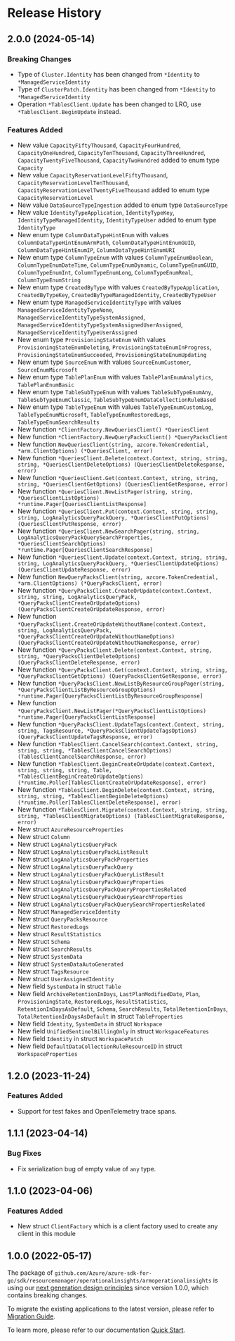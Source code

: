 # Release History

## 2.0.0 (2024-05-14)
### Breaking Changes

- Type of `Cluster.Identity` has been changed from `*Identity` to `*ManagedServiceIdentity`
- Type of `ClusterPatch.Identity` has been changed from `*Identity` to `*ManagedServiceIdentity`
- Operation `*TablesClient.Update` has been changed to LRO, use `*TablesClient.BeginUpdate` instead.

### Features Added

- New value `CapacityFiftyThousand`, `CapacityFourHundred`, `CapacityOneHundred`, `CapacityTenThousand`, `CapacityThreeHundred`, `CapacityTwentyFiveThousand`, `CapacityTwoHundred` added to enum type `Capacity`
- New value `CapacityReservationLevelFiftyThousand`, `CapacityReservationLevelTenThousand`, `CapacityReservationLevelTwentyFiveThousand` added to enum type `CapacityReservationLevel`
- New value `DataSourceTypeIngestion` added to enum type `DataSourceType`
- New value `IdentityTypeApplication`, `IdentityTypeKey`, `IdentityTypeManagedIdentity`, `IdentityTypeUser` added to enum type `IdentityType`
- New enum type `ColumnDataTypeHintEnum` with values `ColumnDataTypeHintEnumArmPath`, `ColumnDataTypeHintEnumGUID`, `ColumnDataTypeHintEnumIP`, `ColumnDataTypeHintEnumURI`
- New enum type `ColumnTypeEnum` with values `ColumnTypeEnumBoolean`, `ColumnTypeEnumDateTime`, `ColumnTypeEnumDynamic`, `ColumnTypeEnumGUID`, `ColumnTypeEnumInt`, `ColumnTypeEnumLong`, `ColumnTypeEnumReal`, `ColumnTypeEnumString`
- New enum type `CreatedByType` with values `CreatedByTypeApplication`, `CreatedByTypeKey`, `CreatedByTypeManagedIdentity`, `CreatedByTypeUser`
- New enum type `ManagedServiceIdentityType` with values `ManagedServiceIdentityTypeNone`, `ManagedServiceIdentityTypeSystemAssigned`, `ManagedServiceIdentityTypeSystemAssignedUserAssigned`, `ManagedServiceIdentityTypeUserAssigned`
- New enum type `ProvisioningStateEnum` with values `ProvisioningStateEnumDeleting`, `ProvisioningStateEnumInProgress`, `ProvisioningStateEnumSucceeded`, `ProvisioningStateEnumUpdating`
- New enum type `SourceEnum` with values `SourceEnumCustomer`, `SourceEnumMicrosoft`
- New enum type `TablePlanEnum` with values `TablePlanEnumAnalytics`, `TablePlanEnumBasic`
- New enum type `TableSubTypeEnum` with values `TableSubTypeEnumAny`, `TableSubTypeEnumClassic`, `TableSubTypeEnumDataCollectionRuleBased`
- New enum type `TableTypeEnum` with values `TableTypeEnumCustomLog`, `TableTypeEnumMicrosoft`, `TableTypeEnumRestoredLogs`, `TableTypeEnumSearchResults`
- New function `*ClientFactory.NewQueriesClient() *QueriesClient`
- New function `*ClientFactory.NewQueryPacksClient() *QueryPacksClient`
- New function `NewQueriesClient(string, azcore.TokenCredential, *arm.ClientOptions) (*QueriesClient, error)`
- New function `*QueriesClient.Delete(context.Context, string, string, string, *QueriesClientDeleteOptions) (QueriesClientDeleteResponse, error)`
- New function `*QueriesClient.Get(context.Context, string, string, string, *QueriesClientGetOptions) (QueriesClientGetResponse, error)`
- New function `*QueriesClient.NewListPager(string, string, *QueriesClientListOptions) *runtime.Pager[QueriesClientListResponse]`
- New function `*QueriesClient.Put(context.Context, string, string, string, LogAnalyticsQueryPackQuery, *QueriesClientPutOptions) (QueriesClientPutResponse, error)`
- New function `*QueriesClient.NewSearchPager(string, string, LogAnalyticsQueryPackQuerySearchProperties, *QueriesClientSearchOptions) *runtime.Pager[QueriesClientSearchResponse]`
- New function `*QueriesClient.Update(context.Context, string, string, string, LogAnalyticsQueryPackQuery, *QueriesClientUpdateOptions) (QueriesClientUpdateResponse, error)`
- New function `NewQueryPacksClient(string, azcore.TokenCredential, *arm.ClientOptions) (*QueryPacksClient, error)`
- New function `*QueryPacksClient.CreateOrUpdate(context.Context, string, string, LogAnalyticsQueryPack, *QueryPacksClientCreateOrUpdateOptions) (QueryPacksClientCreateOrUpdateResponse, error)`
- New function `*QueryPacksClient.CreateOrUpdateWithoutName(context.Context, string, LogAnalyticsQueryPack, *QueryPacksClientCreateOrUpdateWithoutNameOptions) (QueryPacksClientCreateOrUpdateWithoutNameResponse, error)`
- New function `*QueryPacksClient.Delete(context.Context, string, string, *QueryPacksClientDeleteOptions) (QueryPacksClientDeleteResponse, error)`
- New function `*QueryPacksClient.Get(context.Context, string, string, *QueryPacksClientGetOptions) (QueryPacksClientGetResponse, error)`
- New function `*QueryPacksClient.NewListByResourceGroupPager(string, *QueryPacksClientListByResourceGroupOptions) *runtime.Pager[QueryPacksClientListByResourceGroupResponse]`
- New function `*QueryPacksClient.NewListPager(*QueryPacksClientListOptions) *runtime.Pager[QueryPacksClientListResponse]`
- New function `*QueryPacksClient.UpdateTags(context.Context, string, string, TagsResource, *QueryPacksClientUpdateTagsOptions) (QueryPacksClientUpdateTagsResponse, error)`
- New function `*TablesClient.CancelSearch(context.Context, string, string, string, *TablesClientCancelSearchOptions) (TablesClientCancelSearchResponse, error)`
- New function `*TablesClient.BeginCreateOrUpdate(context.Context, string, string, string, Table, *TablesClientBeginCreateOrUpdateOptions) (*runtime.Poller[TablesClientCreateOrUpdateResponse], error)`
- New function `*TablesClient.BeginDelete(context.Context, string, string, string, *TablesClientBeginDeleteOptions) (*runtime.Poller[TablesClientDeleteResponse], error)`
- New function `*TablesClient.Migrate(context.Context, string, string, string, *TablesClientMigrateOptions) (TablesClientMigrateResponse, error)`
- New struct `AzureResourceProperties`
- New struct `Column`
- New struct `LogAnalyticsQueryPack`
- New struct `LogAnalyticsQueryPackListResult`
- New struct `LogAnalyticsQueryPackProperties`
- New struct `LogAnalyticsQueryPackQuery`
- New struct `LogAnalyticsQueryPackQueryListResult`
- New struct `LogAnalyticsQueryPackQueryProperties`
- New struct `LogAnalyticsQueryPackQueryPropertiesRelated`
- New struct `LogAnalyticsQueryPackQuerySearchProperties`
- New struct `LogAnalyticsQueryPackQuerySearchPropertiesRelated`
- New struct `ManagedServiceIdentity`
- New struct `QueryPacksResource`
- New struct `RestoredLogs`
- New struct `ResultStatistics`
- New struct `Schema`
- New struct `SearchResults`
- New struct `SystemData`
- New struct `SystemDataAutoGenerated`
- New struct `TagsResource`
- New struct `UserAssignedIdentity`
- New field `SystemData` in struct `Table`
- New field `ArchiveRetentionInDays`, `LastPlanModifiedDate`, `Plan`, `ProvisioningState`, `RestoredLogs`, `ResultStatistics`, `RetentionInDaysAsDefault`, `Schema`, `SearchResults`, `TotalRetentionInDays`, `TotalRetentionInDaysAsDefault` in struct `TableProperties`
- New field `Identity`, `SystemData` in struct `Workspace`
- New field `UnifiedSentinelBillingOnly` in struct `WorkspaceFeatures`
- New field `Identity` in struct `WorkspacePatch`
- New field `DefaultDataCollectionRuleResourceID` in struct `WorkspaceProperties`


## 1.2.0 (2023-11-24)
### Features Added

- Support for test fakes and OpenTelemetry trace spans.


## 1.1.1 (2023-04-14)
### Bug Fixes

- Fix serialization bug of empty value of `any` type.


## 1.1.0 (2023-04-06)
### Features Added

- New struct `ClientFactory` which is a client factory used to create any client in this module

## 1.0.0 (2022-05-17)

The package of `github.com/Azure/azure-sdk-for-go/sdk/resourcemanager/operationalinsights/armoperationalinsights` is using our [next generation design principles](https://azure.github.io/azure-sdk/general_introduction.html) since version 1.0.0, which contains breaking changes.

To migrate the existing applications to the latest version, please refer to [Migration Guide](https://aka.ms/azsdk/go/mgmt/migration).

To learn more, please refer to our documentation [Quick Start](https://aka.ms/azsdk/go/mgmt).